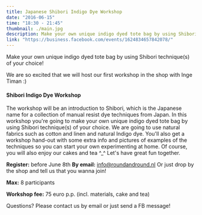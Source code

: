 ```yaml
---
title: Japanese Shibori Indigo Dye Workshop
date: "2016-06-15"
time: "18:30 - 21:45"
thumbnail: ./main.jpg
description: Make your own unique indigo dyed tote bag by using Shibori technique(s) of your choice! We are so excited that we will host our first workshop in the shop with Inge Timan :)
link: "https://business.facebook.com/events/1624834657842078/"
---
```


Make your own unique indigo dyed tote bag by using Shibori technique(s) of your choice!

We are so excited that we will host our first workshop in the shop with Inge Timan :)

#### Shibori Indigo Dye Workshop
The workshop will be an introduction to Shibori, which is the Japanese name for a collection of manual resist dye techniques from Japan.
In this workshop you're going to make your own unique indigo dyed tote bag by using Shibori technique(s) of your choice. We are going to use natural fabrics such as cotton and linen and natural Indigo dye.
You'll also get a workshop hand-out with some extra info and pictures of examples of the techniques so you can start your own experimenting at home.
Of course, you will also enjoy our cakes and tea ^_^ Let's have great fun together.

**Register:** before June 8th
**By email:** info@roundandround.nl
Or just drop by the shop and tell us that you wanna join!

**Max:** 8 participants

**Workshop fee:** 75 euro p.p. (incl. materials, cake and tea)

Questions? Please contact us by email or just send a FB message!
